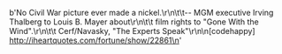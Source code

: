 b'No Civil War picture ever made a nickel.\r\n\t\t-- MGM executive Irving Thalberg to Louis B. Mayer about\r\n\t\t   film rights to &quot;Gone With the Wind&quot;.\r\n\t\t   Cerf/Navasky, &quot;The Experts Speak&quot;\r\n\n[codehappy] http://iheartquotes.com/fortune/show/22861\n'
